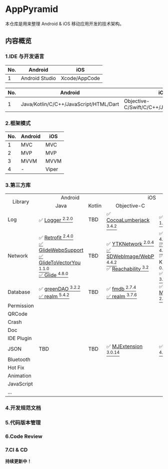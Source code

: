 # AppPyramid

本仓库是用来整理 Android & iOS 移动应用开发的技术架构。

## 内容概览

### 1.IDE 与开发语言

|No.|Android|iOS
|---|---|---
|1|Android Studio|Xcode/AppCode

|No.|Android|iOS
|---|---|---
|1|Java/Kotlin/C/C++/JavaScript/HTML/Dart|Objective-C/Swift/C/C++/JavaScript/HTML

### 2.框架模式

|No.|Android|iOS
|---|---|---
|1|MVC|MVC
|2|MVP|MVP
|3|MVVM|MVVM
|4|-|Viper

### 3.第三方库

<table border="0">
<tr>
<td style="text-align:center;font-size:12pt" rowspan="2">Library</td>
<td style="text-align:center;font-size:12pt" colspan="2">Android</td>
<td style="text-align:center;font-size:12pt" colspan="2">iOS</td>
</tr>
<tr>
<td style="text-align:center;font-size:12pt">Java</td>
<td style="text-align:center;font-size:12pt">Kotlin</td>
<td style="text-align:center;font-size:12pt">Objective-C</td>
<td style="text-align:center;font-size:12pt">Swift</td>
</tr>
<tr>
<td style="text-align:left;font-size:12pt">Log</td>
<td style="text-align:left;font-size:12pt">✅ <a href="https://github.com/orhanobut/logger">Logger <SUP>2.2.0</SUP></a></td>
<td style="text-align:left;font-size:12pt">TBD</td>
<td style="text-align:left;font-size:12pt">✅ <a href="https://github.com/CocoaLumberjack/CocoaLumberjack">CocoaLumberjack <SUP>3.4.2</SUP></a></td>
<td style="text-align:left;font-size:12pt">✅ <a href="https://github.com/SwiftyBeaver/SwiftyBeaver">SwiftyBeaver <SUP>1.6.0</SUP></a></td>
</tr>
<tr>
<td style="text-align:left;font-size:12pt">Network</td>
<td style="text-align:left;font-size:12pt">✅ <a href="https://github.com/square/retrofit">Retrofit <SUP>2.4.0</SUP><br>✅ <a href="https://github.com/roths/GlideWebpSupport">GlideWebpSupport <SUP></SUP><br>✅ <a href="https://github.com/2coffees1team/GlideToVectorYou">GlideToVectorYou <SUP>1.1.0</SUP><br>✅ <a href="https://github.com/bumptech/glide">Glide <SUP>4.8.0</SUP></a></td>
<td style="text-align:left;font-size:12pt">TBD</td>
<td style="text-align:left;font-size:12pt">✅ <a href="https://github.com/yuantiku/YTKNetwork">YTKNetwork <SUP>2.0.4</SUP><br>✅ <a href="https://github.com/rs/SDWebImage">SDWebImage/WebP <SUP>4.4.2</SUP></a><br>✅ <a href="https://github.com/tonymillion/Reachability">Reachability <SUP>3.2</SUP></a></td>
<td style="text-align:left;font-size:12pt">✅ <a href="https://github.com/Alamofire/Alamofire">Alamofire <SUP>4.7.3</SUP><br>✅ <a href="https://github.com/onevcat/Kingfisher">Kingfisher <SUP>4.8.1</SUP></a><br>✅ <a https://github.com/Yeatse/KingfisherWebP">KingfisherWebP <SUP>0.4.1</SUP></a><br>✅ <a href="https://github.com/tonymillion/Reachability">Reachability <SUP>3.2</SUP></a></td>
</tr>
<tr>
<td style="text-align:left;font-size:12pt">Database</td>
<td style="text-align:left;font-size:12pt">✅ <a href="https://github.com/square/retrofit">greenDAO <SUP>3.2.2</SUP><br>✅ <a href="https://github.com/realm/realm-java">realm <SUP>5.4.2</SUP></a></td>
<td style="text-align:left;font-size:12pt">TBD</td>
<td style="text-align:left;font-size:12pt">✅ <a href="https://github.com/ccgus/fmdb">fmdb <SUP>2.7.4</SUP><br>✅ <a href="https://github.com/realm/realm-cocoa">realm <SUP>3.7.6</SUP></a></td>
<td style="text-align:left;font-size:12pt">✅ <a href="https://github.com/magicalpanda/MagicalRecord">MagicalRecord <SUP>2.3.3</SUP></td>
</tr>
<tr>
<td style="text-align:left;font-size:12pt">Permission</td>
<td style="text-align:left;font-size:12pt"></td>
<td style="text-align:left;font-size:12pt"></td>
<td style="text-align:left;font-size:12pt"></td>
<td style="text-align:left;font-size:12pt"></td>
</tr>
<tr>
<td style="text-align:left;font-size:12pt">QRCode</td>
<td style="text-align:left;font-size:12pt"></td>
<td style="text-align:left;font-size:12pt"></td>
<td style="text-align:left;font-size:12pt"></td>
<td style="text-align:left;font-size:12pt"></td>
</tr>
<tr>
<td style="text-align:left;font-size:12pt">Crash</td>
<td style="text-align:left;font-size:12pt"></td>
<td style="text-align:left;font-size:12pt"></td>
<td style="text-align:left;font-size:12pt"></td>
<td style="text-align:left;font-size:12pt"></td>
</tr>
<tr>
<td style="text-align:left;font-size:12pt">Doc</td>
<td style="text-align:left;font-size:12pt"></td>
<td style="text-align:left;font-size:12pt"></td>
<td style="text-align:left;font-size:12pt"></td>
<td style="text-align:left;font-size:12pt"></td>
</tr>
<tr>
<td style="text-align:left;font-size:12pt">IDE Plugin	</td>
<td style="text-align:left;font-size:12pt"></td>
<td style="text-align:left;font-size:12pt"></td>
<td style="text-align:left;font-size:12pt"></td>
<td style="text-align:left;font-size:12pt"></td>
</tr>
<tr>
<td style="text-align:left;font-size:12pt">JSON</td>
<td style="text-align:left;font-size:12pt">TBD</td>
<td style="text-align:left;font-size:12pt">TBD</td>
<td style="text-align:left;font-size:12pt">✅ <a href="https://github.com/CoderMJLee/MJExtension">MJExtension <SUP>3.0.14</SUP></td>
<td style="text-align:left;font-size:12pt">✅ <a href="https://github.com/SwiftyJSON/SwiftyJSON">SwiftyJSON <SUP>4.0.0</SUP></td>
</tr>
<tr>
<td style="text-align:left;font-size:12pt">Bluetooth</td>
<td style="text-align:left;font-size:12pt"></td>
<td style="text-align:left;font-size:12pt"></td>
<td style="text-align:left;font-size:12pt"></td>
<td style="text-align:left;font-size:12pt"></td>
</tr>
<tr>
<td style="text-align:left;font-size:12pt">Hot Fix	</td>
<td style="text-align:left;font-size:12pt"></td>
<td style="text-align:left;font-size:12pt"></td>
<td style="text-align:left;font-size:12pt"></td>
<td style="text-align:left;font-size:12pt"></td>
</tr>
<tr>
<td style="text-align:left;font-size:12pt">Animation</td>
<td style="text-align:left;font-size:12pt"></td>
<td style="text-align:left;font-size:12pt"></td>
<td style="text-align:left;font-size:12pt"></td>
<td style="text-align:left;font-size:12pt"></td>
</tr>
<tr>
<td style="text-align:left;font-size:12pt">JavaScript</td>
<td style="text-align:left;font-size:12pt"></td>
<td style="text-align:left;font-size:12pt"></td>
<td style="text-align:left;font-size:12pt"></td>
<td style="text-align:left;font-size:12pt"></td>
</tr>
<tr>
<td style="text-align:left;font-size:12pt">...</td>
<td style="text-align:left;font-size:12pt"></td>
<td style="text-align:left;font-size:12pt"></td>
<td style="text-align:left;font-size:12pt"></td>
<td style="text-align:left;font-size:12pt"></td>
</tr>
</table>

### 4.开发规范文档

### 5.代码版本管理

### 6.Code Review

### 7.CI & CD

**持续更新中！**
